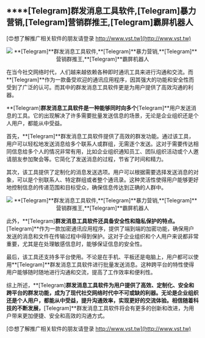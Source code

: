 ## ****[Telegram]**群发消息工具软件,**[Telegram]**暴力营销,**[Telegram]**营销群推王,**[Telegram]**霸屏机器人**

[😍想了解推广相关软件的朋友请登录 http://www.vst.tw](http://www.vst.tw)

 <center><img src="https://vst.tw/MP4/tuiguang/png/7.png" alt="**[Telegram]**群发消息工具软件,**[Telegram]**暴力营销,**[Telegram]**营销群推王,**[Telegram]**霸屏机器人"></center>

在当今社交网络时代，人们越来越依赖各种即时通讯工具来进行沟通和交流。而**[Telegram]**作为一款备受欢迎的通讯应用程序，因其强大的功能和安全性而受到了广泛的认可。而其中的群发消息工具软件更是为用户提供了高效沟通的利器。

**[Telegram]**群发消息工具软件是一种能够同时向多个**[Telegram]**用户发送消息的工具。它的出现解决了许多需要批量发送信息的场景，无论是企业组织还是个人用户，都能从中受益。

首先，**[Telegram]**群发消息工具软件提供了高效的群发功能。通过该工具，用户可以轻松地发送消息给多个联系人或群组，无需逐个发送。这对于需要传达相同信息给多个人的情况非常有用，比如企业组织通知员工、团队组织活动或个人邀请朋友参加聚会等。它简化了发送消息的过程，节省了时间和精力。

其次，该工具提供了定制化的消息发送选项。用户可以根据需要选择发送消息的对象，可以是个别联系人、特定群组或者整个通讯录。这种灵活性使得用户能够更好地控制信息的传递范围和目标受众，确保信息传达到正确的人群中。

 <center><img src="https://vst.tw/MP4/tuiguang/png/6.png" alt="**[Telegram]**群发消息工具软件,**[Telegram]**暴力营销,**[Telegram]**营销群推王,**[Telegram]**霸屏机器人"></center>

此外，**[Telegram]**群发消息工具软件还具备安全性和隐私保护的特点。**[Telegram]**作为一款加密通讯应用程序，提供了端到端的加密功能，确保用户发送的消息和文件在传输过程中得到保护。这对于企业组织和个人用户来说都非常重要，尤其是在处理敏感信息时，能够保证信息的安全性。

最后，该工具还支持多平台使用。不论是在手机、平板还是电脑上，用户都可以使用**[Telegram]**群发消息工具软件进行批量发送消息。这种跨平台的特性使得用户能够随时随地进行沟通和交流，提高了工作效率和便利性。

综上所述，**[Telegram]**群发消息工具软件为用户提供了高效、定制化、安全和跨平台的群发功能，成为了现代社交网络时代中不可或缺的利器。无论是企业组织还是个人用户，都能从中受益，提升沟通效率，实现更好的交流体验。相信随着科技的不断发展，**[Telegram]**群发消息工具软件将会有更多的创新和改进，为用户带来更加便捷、安全和高效的沟通方式。

[😍想了解推广相关软件的朋友请登录 http://www.vst.tw](http://www.vst.tw)



